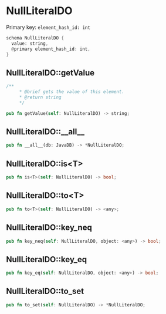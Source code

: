 # NullLiteralDO

Primary key: `element_hash_id: int`

```rust
schema NullLiteralDO {
  value: string,
  @primary element_hash_id: int,
}
```
## NullLiteralDO::getValue

```rust
/**
     * @brief gets the value of this element.
     * @return string
     */
```
```rust
pub fn getValue(self: NullLiteralDO) -> string;
```
## NullLiteralDO::\_\_all\_\_

```rust
pub fn __all__(db: JavaDB) -> *NullLiteralDO;
```
## NullLiteralDO::is\<T\>

```rust
pub fn is<T>(self: NullLiteralDO) -> bool;
```
## NullLiteralDO::to\<T\>

```rust
pub fn to<T>(self: NullLiteralDO) -> <any>;
```
## NullLiteralDO::key\_neq

```rust
pub fn key_neq(self: NullLiteralDO, object: <any>) -> bool;
```
## NullLiteralDO::key\_eq

```rust
pub fn key_eq(self: NullLiteralDO, object: <any>) -> bool;
```
## NullLiteralDO::to\_set

```rust
pub fn to_set(self: NullLiteralDO) -> *NullLiteralDO;
```
